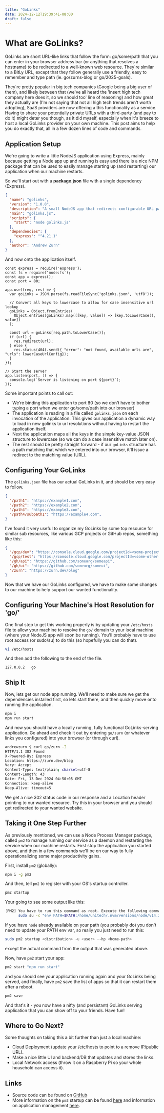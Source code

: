 ```yaml
---
title: "GoLinks"
date: 2024-12-12T19:39:41-08:00
draft: false
---
```

# What are GoLinks?

GoLinks are short URL-like links that follow the form: go/some/path that you can enter in your browser address bar 
(or anything that resolves a hostname) to be redirected to a well-known web resource. They're similar to a BitLy URL, except that 
they follow generally use a friendly, easy to remember and type path (ie. go/zurns-blog or go/2025-goals).

They're pretty popular in big tech companies (Google being a big user of them), and likely between that (we've all heard the 
'insert high tech company here does it, so we should too' line of reasoning) and how great they actually are (I'm not saying 
that not all high tech trends aren't worth adopting), SaaS providers are now offering a this functionality as a service. Having 
to share your potentially private URLs with a third-party (and pay to do it) might deter you though, as it did myself, especially 
when it's breeze to host a local GoLinks provider on your own machine. This post aims to help you do exactly that, all in a few 
dozen lines of code and commands.

## Application Setup
We're going to write a little NodeJS application using Express, mainly because getting a Node app up and running is easy 
and there is a nice NPM package that can be used to easily manage starting up (and restarting) our application when our machine
restarts.

So we'll start out with a **package.json** file with a single dependency (Express).
```json
{
  "name": "golinks",
  "version": "1.0.0",
  "description": "A small NodeJS app that redirects configurable URL paths to a well-known web resource",
  "main": "golinks.js",
  "scripts": {
    "start": "node golinks.js"
  },
  "dependencies": {
    "express": "^4.21.1"
  },
  "author": "Andrew Zurn"
}
```

And now onto the application itself.
```node
const express = require('express');
const fs = require('node:fs');
const app = express();
const port = 80;

app.use((req, res) => {
  var goLinks = JSON.parse(fs.readFileSync('golinks.json', 'utf8'));

  // Convert all keys to lowercase to allow for case insensitive url lookup
  goLinks = Object.fromEntries(
    Object.entries(goLinks).map(([key, value]) => [key.toLowerCase(), value])
  );

  const url = goLinks[req.path.toLowerCase()];
  if (url) {
    res.redirect(url);
  } else {
    res.status(404).send({ "error": "not found, available urls are", "urls": lowerCaseUrlConfig});
  }
});

// Start the server
app.listen(port, () => {
  console.log(`Server is listening on port ${port}`);
});
```

Some important points to call out:

* We're binding this application to port 80 (so we don't have to bother typing a port when we enter go/some/path into our browser)
* The application is reading in a file called `golinks.json` on each invocation of the application. This gives our application a dynamic way to load in new golinks to url resolutions without having to restart the application itself.
* Next the application maps all the keys in the simple key-value JSON structure to lowercase (so we can do a case insensitive match later on).
* The rest should be pretty straight forward - if our `goLinks` structure has a path matching that which we entered into our browser, it'll issue a redirect to the matching value (URL).

## Configuring Your GoLinks
The `golinks.json` file has our actual GoLinks in it, and should be very easy to follow.
```json
{
  "/path1": "https://example1.com",
  "/path2": "https://example2.com",
  "/path3": "https://example3.com",
  "/path4/subpath1": "https://example4.com",
}
```

I've found it very useful to organize my GoLinks by some top resource for similar sub resources, like 
various GCP projects or GitHub repos, something like this:
```json
{
  "/gcp/dev": "https://console.cloud.google.com/projectId=<some-project-id>",
  "/gcp/test": "https://console.cloud.google.com/projectId=<some-other-project-id>",
  "/gh/api": "https://github.com/someorg/someapi",
  "/gh/ui": "https://github.com/someorg/someui",
  "/zurn": "https://zurn.dev/blog"
}
```

Now that we have our GoLinks configured, we have to make some changes to our machine to help support our wanted functionality.

## Configuring Your Machine's Host Resolution for 'go/'

One final step to get this working properly is by updating your `/etc/hosts` file to allow your machine 
to resolve the `go/` domain to your local machine (where your NodeJS app will soon be running). You'll 
probably have to use root access (or sudo/su) to do this (so hopefully you can do that).

```bash
vi /etc/hosts
```

And then add the following to the end of the file.
```text
127.0.0.2   go
```

## Ship It

Now, lets get our node app running. We'll need to make sure we get the dependencies installed first, 
so lets start there, and then quickly move onto running the application.
```bash
npm i
npm run start
```

And now you should have a locally running, fully functional GoLinks-serving application. Go ahead and check 
it out by entering `go/zurn` (or whatever links you configured) into your browser (or through curl).

```bash
andrewzurn $ curl go/zurn -I
HTTP/1.1 302 Found
X-Powered-By: Express
Location: https://zurn.dev/blog
Vary: Accept
Content-Type: text/plain; charset=utf-8
Content-Length: 43
Date: Fri, 13 Dec 2024 04:50:05 GMT
Connection: keep-alive
Keep-Alive: timeout=5
```

We get a nice 302 status code in our response and a Location header pointing to our wanted resource. 
Try this in your browser and you should get redirected to your wanted website.

## Taking it One Step Further

As previously mentioned, we can use a Node Process Manager package, called `pm2` to manage running our 
service as a daemon and restarting the service when our machine restarts. First stop the application 
you started above, and then in a few commands we'll be on our way to fully operationalizing some 
major productivity gains.

First, install `pm2` (globally):
```bash
npm i -g pm2
```

And then, tell `pm2` to register with your OS's startup controller.
```bash
pm2 startup
```

Your going to see some output like this:
```bash
[PM2] You have to run this command as root. Execute the following command:
      sudo su -c "env PATH=$PATH:/home/unitech/.nvm/versions/node/v14.3/bin pm2 startup <distribution> -u <user> --hp <home-path>
```

If you have `node` already available on your path (you probably do) you don't need to update your PATH env var, so really you just need to run this:
```bash
sudo pm2 startup <distribution> -u <user> --hp <home-path>
```
except the actual command from the output that was generated above.

Now, have `pm2` start your app:
```bash
pm2 start "npm run start"
```

and you should see your application running again and your GoLinks being served, and finally, have 
`pm2` save the list of apps so that it can restart them after a reboot.
```bash
pm2 save
```

And that's it - you now have a nifty (and persistant) GoLinks serving application that you can show off to your friends. Have fun!

## Where to Go Next?

Some thoughts on taking this a bit further than just a local machine:

* Cloud Deployment (update your /etc/hosts to point to a remove IP/public URL).
* Make a nice little UI and backend/DB that updates and stores the links.
* Local Network access (throw it on a Raspberry Pi so your whole household can access it).

## Links

* Source code can be found on [GitHub](https://github.com/AndrewZurn/golinks)
* More information on the `pm2` startup can be found [here](https://pm2.keymetrics.io/docs/usage/startup/) and information on application management [here](https://pm2.keymetrics.io/docs/usage/process-management/).
